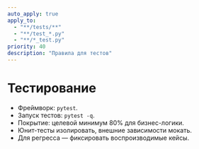 ```yaml
---
auto_apply: true
apply_to:
  - "**/tests/**"
  - "**/test_*.py"
  - "**/*_test.py"
priority: 40
description: "Правила для тестов"
---
```


# Тестирование

- Фреймворк: `pytest`.
- Запуск тестов: `pytest -q`.
- Покрытие: целевой минимум 80% для бизнес-логики.
- Юнит-тесты изолировать, внешние зависимости мокать.
- Для регресса — фиксировать воспроизводимые кейсы.
